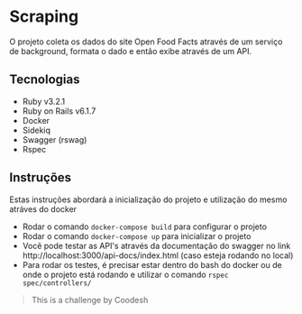 
# Scraping

O projeto coleta os dados do site Open Food Facts através de um serviço de background, formata o dado e então exibe através de um API.

## Tecnologias

- Ruby v3.2.1
- Ruby on Rails v6.1.7
- Docker
- Sidekiq
- Swagger (rswag)
- Rspec

## Instruções

Estas instruções abordará a inicialização do projeto e utilização do mesmo atráves do docker

- Rodar o comando `docker-compose build` para configurar o projeto
- Rodar o comando `docker-compose up` para inicializar o projeto
- Você pode testar as API's através da documentação do swagger no link http://localhost:3000/api-docs/index.html (caso esteja rodando no local)
- Para rodar os testes, é precisar estar dentro do bash do docker ou de onde o projeto está rodando e utilizar o comando `rspec spec/controllers/`



> This is a challenge by Coodesh

